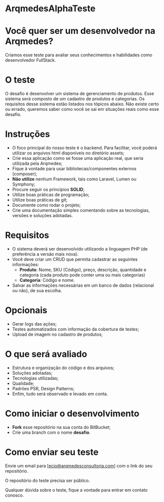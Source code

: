 # ArqmedesAlphaTeste

# Você quer ser um desenvolvedor na Arqmedes?

Criamos esse teste para avaliar seus conhecimentos e habilidades como desenvolvedor FullStack.

# O teste

O desafio é desenvolver um sistema de gerenciamento de produtos. Esse sistema será composto de um cadastro de produtos e categorias. Os requisitos desse sistema estão listados nos tópicos abaixo.
Não existe certo ou errado, queremos saber como você se sai em situações reais como esse desafio.

# Instruções

- O foco principal do nosso teste é o backend. Para facilitar, você poderá utilizar os arquivos html  disponíveis no diretório assets;
- Crie essa aplicação como se fosse uma aplicação real, que seria utilizada pela Arqmedes;
- Fique à vontade para usar bibliotecas/componentes externos (composer);
- **Não utilize** nenhum Framework, tais como Laravel, Lumen ou Symphony;
- Procure seguir os princípios **SOLID**;
- Utilize boas práticas de programação;
- Utilize boas práticas de git;
- Documente como rodar o projeto;
- Crie uma documentação simples comentando sobre as tecnologias, versões e soluções adotadas.

# Requisitos

- O sistema deverá ser desenvolvido utilizando a linguagem PHP (de preferência a versão mais nova).
- Você deve criar um CRUD que permita cadastrar as seguintes informações:
  - **Produto**: Nome, SKU (Código), preço, descrição, quantidade e categoria (cada produto pode conter uma ou mais categorias)
  - **Categoria**: Código e nome.
- Salvar as informações necessárias em um banco de dados (relacional ou não), de sua escolha.

# Opcionais

- Gerar logs das ações;
- Testes automatizados com informação da cobertura de testes;
- Upload de imagem no cadastro de produtos;

# O que será avaliado

- Estrutura e organização do código e dos arquivos;
- Soluções adotadas;
- Tecnologias utilizadas;
- Qualidade;
- Padrões PSR, Design Patterns;
- Enfim, tudo será observado e levado em conta.

# Como iniciar o desenvolvimento

- **Fork** esse repositório na sua conta do BitBucket;
- Crie uma branch com o nome **desafio**.

# Como enviar seu teste

Envie um email para [ecio@arqmedesconsultoria.com] com o link do seu repositório.

O repositório do teste precisa ser público.

Qualquer dúvida sobre o teste, fique a vontade para entrar em contato conosco.
